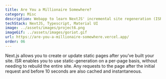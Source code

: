 ```yaml
---
title: Are You a Millionaire Somewhere?
category: Misc
description: Webapp to learn NextJS' incremental site regeneration (ISR).  To not exceed the API call limit of exchangeratesapi, I utilised ISR to pull the newest rate data at a maximum of once a day.
techStack: NextJS, Typescript, Material UI
image: ../assets/images/project6.png
imageGif: ../assets/images/goriot.gif
url: https://are-you-a-millionaire-somewhere.vercel.app/
order: 06
---
```


Next.js allows you to create or update static pages after you’ve built your site. ISR enables you to use static-generation on a per-page basis, without needing to rebuild the entire site. Any requests to the page after the initial request and before 10 seconds are also cached and instantaneous.
